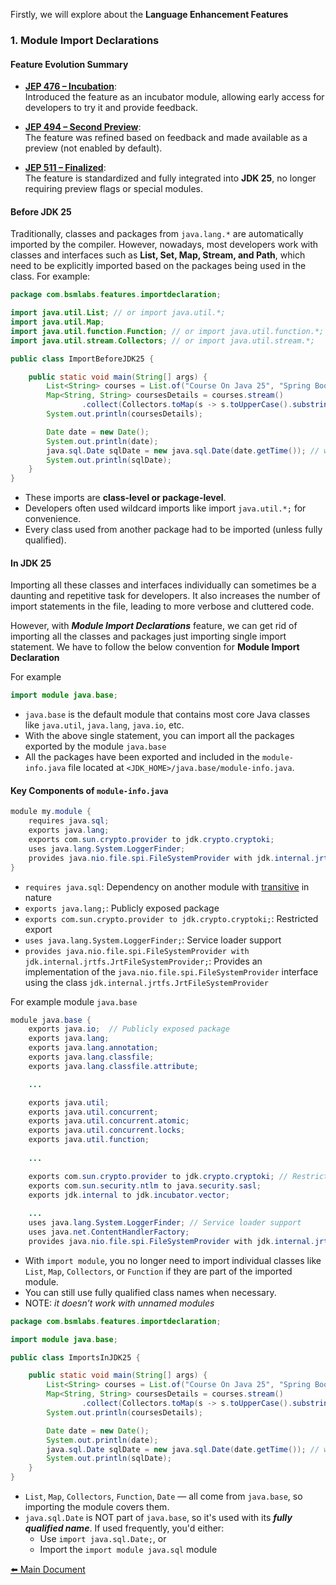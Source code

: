 
Firstly, we will explore about the **Language Enhancement Features**

### 1. Module Import Declarations

#### Feature Evolution Summary

- **[JEP 476 – Incubation](https://openjdk.org/jeps/476)**:  
  Introduced the feature as an incubator module, allowing early access for developers to try it and provide feedback.

- **[JEP 494 – Second Preview](https://openjdk.org/jeps/494)**:  
  The feature was refined based on feedback and made available as a preview (not enabled by default).

- **[JEP 511 – Finalized](https://openjdk.org/jeps/511)**:  
  The feature is standardized and fully integrated into **JDK 25**, no longer requiring preview flags or special
  modules.

#### Before JDK 25

Traditionally, classes and packages from `java.lang.*` are automatically imported by the compiler. However, nowadays,
most developers work with classes and interfaces such as **List, Set, Map, Stream, and Path**, which need to be
explicitly imported based on the packages being used in the class. For example:

```java
package com.bsmlabs.features.importdeclaration;

import java.util.List; // or import java.util.*;
import java.util.Map;
import java.util.function.Function; // or import java.util.function.*;
import java.util.stream.Collectors; // or import java.util.stream.*;

public class ImportBeforeJDK25 {

    public static void main(String[] args) {
        List<String> courses = List.of("Course On Java 25", "Spring Boot", "MicroServices", "DevOps");
        Map<String, String> coursesDetails = courses.stream()
                .collect(Collectors.toMap(s -> s.toUpperCase().substring(0, 1), Function.identity()));
        System.out.println(coursesDetails);

        Date date = new Date();
        System.out.println(date);
        java.sql.Date sqlDate = new java.sql.Date(date.getTime()); // with full qualified class name
        System.out.println(sqlDate);
    }
}
```

- These imports are **class-level or package-level**.
- Developers often used wildcard imports like import `java.util.*;` for convenience.
- Every class used from another package had to be imported (unless fully qualified).

#### In JDK 25

Importing all these classes and interfaces individually can sometimes be a daunting and repetitive task for developers.
It also increases the number of import statements in the file, leading to more verbose and cluttered code.

However, with **_Module Import Declarations_** feature, we can get rid of importing all the classes and packages just
importing single import statement. We have to follow the below convention for **Module Import Declaration**

For example

```java
import module java.base;
```

- `java.base` is the default module that contains most core Java classes like `java.util`, `java.lang`, `java.io`, etc.
- With the above single statement, you can import all the packages exported by the module `java.base`
- All the packages have been exported and included in the `module-info.java` file located at
  `<JDK_HOME>/java.base/module-info.java`.

#### Key Components of `module-info.java`

```java
module my.module {
    requires java.sql;
    exports java.lang;
    exports com.sun.crypto.provider to jdk.crypto.cryptoki;
    uses java.lang.System.LoggerFinder;
    provides java.nio.file.spi.FileSystemProvider with jdk.internal.jrtfs.JrtFileSystemProvider;
}
```

- `requires java.sql`: Dependency on another module with [transitive](https://en.wikipedia.org/wiki/Transitive_relation) in nature
- `exports java.lang;`: Publicly exposed package
- `exports com.sun.crypto.provider to jdk.crypto.cryptoki;`: Restricted export
- `uses java.lang.System.LoggerFinder;`: Service loader support
- `provides java.nio.file.spi.FileSystemProvider with jdk.internal.jrtfs.JrtFileSystemProvider;`: Provides an
  implementation of the `java.nio.file.spi.FileSystemProvider` interface using the class
  `jdk.internal.jrtfs.JrtFileSystemProvider`

For example module `java.base`

```java
module java.base {
    exports java.io;  // Publicly exposed package
    exports java.lang;
    exports java.lang.annotation;
    exports java.lang.classfile;
    exports java.lang.classfile.attribute;

    ...

    exports java.util;
    exports java.util.concurrent;
    exports java.util.concurrent.atomic;
    exports java.util.concurrent.locks;
    exports java.util.function;
    
    ...

    exports com.sun.crypto.provider to jdk.crypto.cryptoki; // Restricted export
    exports com.sun.security.ntlm to java.security.sasl;
    exports jdk.internal to jdk.incubator.vector;
    
    ...
    uses java.lang.System.LoggerFinder; // Service loader support
    uses java.net.ContentHandlerFactory;
    provides java.nio.file.spi.FileSystemProvider with jdk.internal.jrtfs.JrtFileSystemProvider;

```

- With `import module`, you no longer need to import individual classes like `List`, `Map`, `Collectors`, or `Function`
  if they are part of the imported module.
- You can still use fully qualified class names when necessary.
- NOTE: _it doesn’t work with unnamed modules_

```java
package com.bsmlabs.features.importdeclaration;

import module java.base;

public class ImportsInJDK25 {

    public static void main(String[] args) {
        List<String> courses = List.of("Course On Java 25", "Spring Boot with DevOps", "MicroServices", "DevOps");
        Map<String, String> coursesDetails = courses.stream()
                .collect(Collectors.toMap(s -> s.toUpperCase().substring(0, 1), Function.identity()));
        System.out.println(coursesDetails);

        Date date = new Date();
        System.out.println(date);
        java.sql.Date sqlDate = new java.sql.Date(date.getTime()); // with full qualified class name
        System.out.println(sqlDate);
    }
}
```

- `List`, `Map`, `Collectors`, `Function`, `Date` — all come from `java.base`, so importing the module covers them.
- `java.sql.Date` is NOT part of `java.base`, so it's used with its _**fully qualified name**_. If used frequently,
  you'd either:
    - Use `import java.sql.Date;`, or
    - Import the `import module java.sql` module
      
[⬅️ Main Document](java25features.md)

